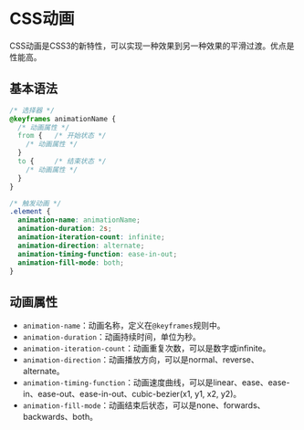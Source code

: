 # CSS动画

CSS动画是CSS3的新特性，可以实现一种效果到另一种效果的平滑过渡。优点是性能高。

## 基本语法

```css
/* 选择器 */
@keyframes animationName {
  /* 动画属性 */
  from {   /* 开始状态 */
    /* 动画属性 */
  }
  to {     /* 结束状态 */
    /* 动画属性 */
  }
}

/* 触发动画 */
.element {
  animation-name: animationName;
  animation-duration: 2s;
  animation-iteration-count: infinite;
  animation-direction: alternate;
  animation-timing-function: ease-in-out;
  animation-fill-mode: both;
}
```

## 动画属性

- `animation-name`：动画名称，定义在`@keyframes`规则中。
- `animation-duration`：动画持续时间，单位为秒。
- `animation-iteration-count`：动画重复次数，可以是数字或infinite。
- `animation-direction`：动画播放方向，可以是normal、reverse、alternate。
- `animation-timing-function`：动画速度曲线，可以是linear、ease、ease-in、ease-out、ease-in-out、cubic-bezier(x1, y1, x2, y2)。
- `animation-fill-mode`：动画结束后状态，可以是none、forwards、backwards、both。